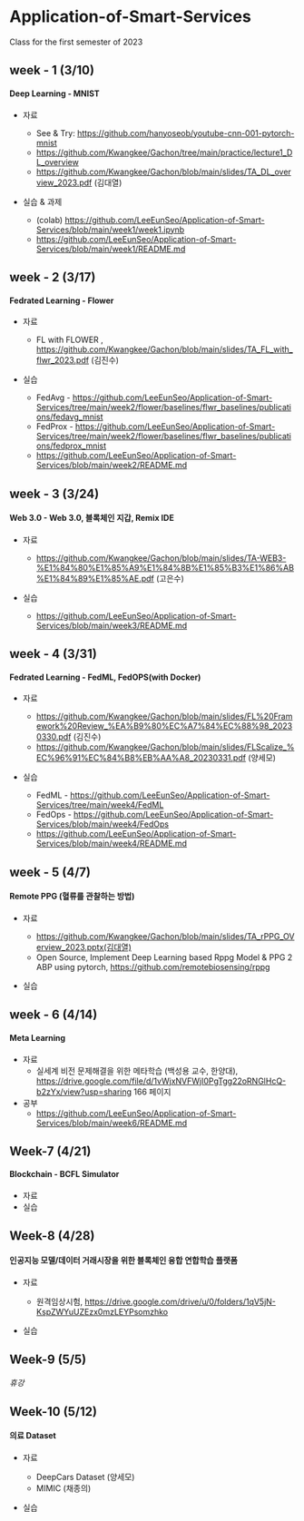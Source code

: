 # Application-of-Smart-Services
Class for the first semester of 2023



## week - 1 (3/10)
#### Deep Learning - MNIST
- 자료
  - See & Try: https://github.com/hanyoseob/youtube-cnn-001-pytorch-mnist
  - https://github.com/Kwangkee/Gachon/tree/main/practice/lecture1_DL_overview
  - https://github.com/Kwangkee/Gachon/blob/main/slides/TA_DL_overview_2023.pdf (김대열)

- 실습 & 과제
  - (colab) https://github.com/LeeEunSeo/Application-of-Smart-Services/blob/main/week1/week1.ipynb
  - https://github.com/LeeEunSeo/Application-of-Smart-Services/blob/main/week1/README.md

## week - 2 (3/17)
#### Fedrated Learning - Flower
- 자료
  - FL with FLOWER , https://github.com/Kwangkee/Gachon/blob/main/slides/TA_FL_with_flwr_2023.pdf (김진수)

- 실습 
  - FedAvg - https://github.com/LeeEunSeo/Application-of-Smart-Services/tree/main/week2/flower/baselines/flwr_baselines/publications/fedavg_mnist
  - FedProx - https://github.com/LeeEunSeo/Application-of-Smart-Services/tree/main/week2/flower/baselines/flwr_baselines/publications/fedprox_mnist
  - https://github.com/LeeEunSeo/Application-of-Smart-Services/blob/main/week2/README.md

## week - 3 (3/24)
#### Web 3.0 - Web 3.0, 블록체인 지갑, Remix IDE
- 자료
  - https://github.com/Kwangkee/Gachon/blob/main/slides/TA-WEB3-%E1%84%80%E1%85%A9%E1%84%8B%E1%85%B3%E1%86%AB%E1%84%89%E1%85%AE.pdf (고은수)

- 실습
  - https://github.com/LeeEunSeo/Application-of-Smart-Services/blob/main/week3/README.md

## week - 4 (3/31)
#### Fedrated Learning - FedML, FedOPS(with Docker)
- 자료
  - https://github.com/Kwangkee/Gachon/blob/main/slides/FL%20Framework%20Review_%EA%B9%80%EC%A7%84%EC%88%98_20230330.pdf (김진수)
  - https://github.com/Kwangkee/Gachon/blob/main/slides/FLScalize_%EC%96%91%EC%84%B8%EB%AA%A8_20230331.pdf (양세모)
  
- 실습
  - FedML - https://github.com/LeeEunSeo/Application-of-Smart-Services/tree/main/week4/FedML
  - FedOps - https://github.com/LeeEunSeo/Application-of-Smart-Services/blob/main/week4/FedOps
  - https://github.com/LeeEunSeo/Application-of-Smart-Services/blob/main/week4/README.md
  
## week - 5 (4/7)
#### Remote PPG (혈류를 관찰하는 방법)
- 자료  
  - https://github.com/Kwangkee/Gachon/blob/main/slides/TA_rPPG_OVerview_2023.pptx(김대열)
  - Open Source, Implement Deep Learning based Rppg Model & PPG 2 ABP using pytorch, https://github.com/remotebiosensing/rppg
  
- 실습

## week - 6 (4/14)
#### Meta Learning
- 자료  
  - 실세계 비전 문제해결을 위한 메타학습 (백성용 교수, 한양대), https://drive.google.com/file/d/1vWjxNVFWjI0PgTgg22oRNGlHcQ-b2zYx/view?usp=sharing 166 페이지
- 공부
  - https://github.com/LeeEunSeo/Application-of-Smart-Services/blob/main/week6/README.md
  
##  Week-7 (4/21)
#### Blockchain - BCFL Simulator
- 자료 
- 실습

##  Week-8 (4/28)
#### 인공지능 모델/데이터 거래시장을 위한 블록체인 융합 연합학습 플랫폼
- 자료 
  - 원격임상시험, https://drive.google.com/drive/u/0/folders/1qV5jN-KspZWYuUZEzx0mzLEYPsomzhko
  
- 실습

##  Week-9 (5/5)
*휴강*

##  Week-10 (5/12)
#### 의료 Dataset
- 자료 
  - DeepCars Dataset (양세모)
  - MIMIC (채종의)
  
- 실습

